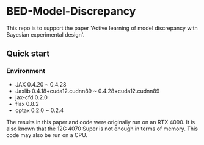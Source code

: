 # BED-Model-Discrepancy

This repo is to support the paper 'Active learning of model discrepancy with Bayesian experimental design'.


## Quick start

### Environment

+ JAX       0.4.20 ~ 0.4.28
+ Jaxlib    0.4.18+cuda12.cudnn89 ~ 0.4.28+cuda12.cudnn89
+ jax-cfd   0.2.0
+ flax      0.8.2
+ optax     0.2.0 ~ 0.2.4

The results in this paper and code were originally run on an RTX 4090. It is also known that the 12G 4070 Super is not enough in terms of memory. This code may also be run on a CPU. 

###
